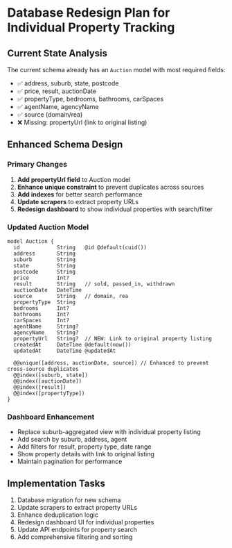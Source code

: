 # Database Redesign Plan for Individual Property Tracking

## Current State Analysis
The current schema already has an `Auction` model with most required fields:
- ✅ address, suburb, state, postcode
- ✅ price, result, auctionDate
- ✅ propertyType, bedrooms, bathrooms, carSpaces
- ✅ agentName, agencyName
- ✅ source (domain/rea)
- ❌ Missing: propertyUrl (link to original listing)

## Enhanced Schema Design

### Primary Changes
1. **Add propertyUrl field** to Auction model
2. **Enhance unique constraint** to prevent duplicates across sources
3. **Add indexes** for better search performance
4. **Update scrapers** to extract property URLs
5. **Redesign dashboard** to show individual properties with search/filter

### Updated Auction Model
```prisma
model Auction {
  id            String   @id @default(cuid())
  address       String
  suburb        String
  state         String
  postcode      String
  price         Int?
  result        String   // sold, passed_in, withdrawn
  auctionDate   DateTime
  source        String   // domain, rea
  propertyType  String
  bedrooms      Int?
  bathrooms     Int?
  carSpaces     Int?
  agentName     String?
  agencyName    String?
  propertyUrl   String?  // NEW: Link to original property listing
  createdAt     DateTime @default(now())
  updatedAt     DateTime @updatedAt

  @@unique([address, auctionDate, source]) // Enhanced to prevent cross-source duplicates
  @@index([suburb, state])
  @@index([auctionDate])
  @@index([result])
  @@index([propertyType])
}
```

### Dashboard Enhancement
- Replace suburb-aggregated view with individual property listing
- Add search by suburb, address, agent
- Add filters for result, property type, date range
- Show property details with link to original listing
- Maintain pagination for performance

## Implementation Tasks
1. Database migration for new schema
2. Update scrapers to extract property URLs
3. Enhance deduplication logic
4. Redesign dashboard UI for individual properties
5. Update API endpoints for property search
6. Add comprehensive filtering and sorting